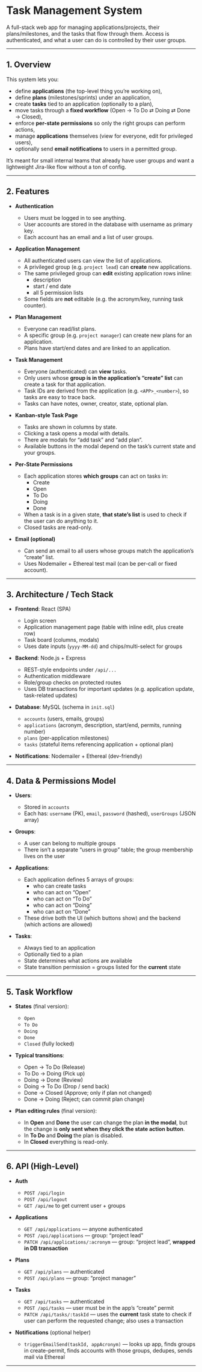 # Task Management System

A full-stack web app for managing applications/projects, their plans/milestones, and the tasks that flow through them. Access is authenticated, and what a user can do is controlled by their user groups.

---

## 1. Overview

This system lets you:

- define **applications** (the top-level thing you’re working on),
- define **plans** (milestones/sprints) under an application,
- create **tasks** tied to an application (optionally to a plan),
- move tasks through a **fixed workflow** (Open → To Do ⇄ Doing ⇄ Done → Closed),
- enforce **per-state permissions** so only the right groups can perform actions,
- manage **applications** themselves (view for everyone, edit for privileged users),
- optionally send **email notifications** to users in a permitted group.

It’s meant for small internal teams that already have user groups and want a lightweight Jira-like flow without a ton of config.

---

## 2. Features

- **Authentication**
  - Users must be logged in to see anything.
  - User accounts are stored in the database with username as primary key.
  - Each account has an email and a list of user groups.

- **Application Management**
  - All authenticated users can view the list of applications.
  - A privileged group (e.g. `project lead`) can **create** new applications.
  - The same privileged group can **edit** existing application rows inline:
    - description
    - start / end date
    - all 5 permission lists
  - Some fields are **not** editable (e.g. the acronym/key, running task counter).

- **Plan Management**
  - Everyone can read/list plans.
  - A specific group (e.g. `project manager`) can create new plans for an application.
  - Plans have start/end dates and are linked to an application.

- **Task Management**
  - Everyone (authenticated) can **view** tasks.
  - Only users whose **group is in the application’s “create” list** can create a task for that application.
  - Task IDs are derived from the application (e.g. `<APP>_<number>`), so tasks are easy to trace back.
  - Tasks can have notes, owner, creator, state, optional plan.

- **Kanban-style Task Page**
  - Tasks are shown in columns by state.
  - Clicking a task opens a modal with details.
  - There are modals for “add task” and “add plan”.
  - Available buttons in the modal depend on the task’s current state and your groups.

- **Per-State Permissions**
  - Each application stores **which groups** can act on tasks in:
    - Create
    - Open
    - To Do
    - Doing
    - Done
  - When a task is in a given state, **that state’s list** is used to check if the user can do anything to it.
  - Closed tasks are read-only.

- **Email (optional)**
  - Can send an email to all users whose groups match the application’s “create” list.
  - Uses Nodemailer + Ethereal test mail (can be per-call or fixed account).

---

## 3. Architecture / Tech Stack

- **Frontend**: React (SPA)
  - Login screen
  - Application management page (table with inline edit, plus create row)
  - Task board (columns, modals)
  - Uses date inputs (`yyyy-MM-dd`) and chips/multi-select for groups

- **Backend**: Node.js + Express
  - REST-style endpoints under `/api/...`
  - Authentication middleware
  - Role/group checks on protected routes
  - Uses DB transactions for important updates (e.g. application update, task-related updates)

- **Database**: MySQL (schema in `init.sql`)
  - `accounts` (users, emails, groups)
  - `applications` (acronym, description, start/end, permits, running number)
  - `plans` (per-application milestones)
  - `tasks` (stateful items referencing application + optional plan)

- **Notifications**: Nodemailer + Ethereal (dev-friendly)

---

## 4. Data & Permissions Model

- **Users**:
  - Stored in `accounts`
  - Each has: `username` (PK), `email`, `password` (hashed), `userGroups` (JSON array)

- **Groups**:
  - A user can belong to multiple groups
  - There isn’t a separate “users in group” table; the group membership lives on the user

- **Applications**:
  - Each application defines 5 arrays of groups:
    - who can create tasks
    - who can act on “Open”
    - who can act on “To Do”
    - who can act on “Doing”
    - who can act on “Done”
  - These drive both the UI (which buttons show) and the backend (which actions are allowed)

- **Tasks**:
  - Always tied to an application
  - Optionally tied to a plan
  - State determines what actions are available
  - State transition permission = groups listed for the **current** state

---

## 5. Task Workflow

- **States** (final version):
  - `Open`
  - `To Do`
  - `Doing`
  - `Done`
  - `Closed` (fully locked)

- **Typical transitions**:
  - Open → To Do (Release)
  - To Do → Doing (Pick up)
  - Doing → Done (Review)
  - Doing → To Do (Drop / send back)
  - Done → Closed (Approve; only if plan not changed)
  - Done → Doing (Reject; can commit plan change)

- **Plan editing rules** (final version):
  - In **Open** and **Done** the user can change the plan **in the modal**, but the change is **only sent when they click the state action button**.
  - In **To Do** and **Doing** the plan is disabled.
  - In **Closed** everything is read-only.

---

## 6. API (High-Level)

- **Auth**
  - `POST /api/login`
  - `POST /api/logout`
  - `GET /api/me` to get current user + groups

- **Applications**
  - `GET /api/applications` — anyone authenticated
  - `POST /api/applications` — group: “project lead”
  - `PATCH /api/applications/:acronym` — group: “project lead”, **wrapped in DB transaction**

- **Plans**
  - `GET /api/plans` — authenticated
  - `POST /api/plans` — group: “project manager”

- **Tasks**
  - `GET /api/tasks` — authenticated
  - `POST /api/tasks` — user must be in the app’s “create” permit
  - `PATCH /api/tasks/:taskId` — uses the **current** task state to check if user can perform the requested change; also uses a transaction

- **Notifications** (optional helper)
  - `triggerEmailSend(taskId, appAcronym)` — looks up app, finds groups in create-permit, finds accounts with those groups, dedupes, sends mail via Ethereal

---
